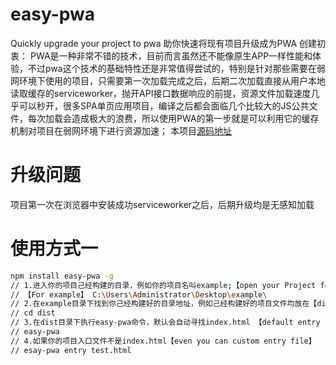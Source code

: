 # easy-pwa
Quickly upgrade your project to pwa
助你快速将现有项目升级成为PWA
创建初衷：
PWA是一种非常不错的技术，目前而言虽然还不能像原生APP一样性能和体验，不过pwa这个技术的基础特性还是非常值得尝试的，特别是针对那些需要在弱网环境下使用的项目，只需要第一次加载完成之后，后期二次加载直接从用户本地读取缓存的serviceworker，抛开API接口数据响应的前提，资源文件加载速度几乎可以秒开，很多SPA单页应用项目，编译之后都会面临几个比较大的JS公共文件，每次加载会造成极大的浪费，所以使用PWA的第一步就是可以利用它的缓存机制对项目在弱网环境下进行资源加速；
本项目[源码地址](https://github.com/luoyangqiu/easy-pwa)
# 升级问题
项目第一次在浏览器中安装成功serviceworker之后，后期升级均是无感知加载

# 使用方式一

``` bash
npm install easy-pwa -g
// 1.进入你的项目己经构建的目录，例如你的项目名叫example;【open your Project folder】
// 【For example】 C:\Users\Administrator\Desktop\example\
// 2.在example目录下找到你己经构建好的目录地址，例如己经构建好的项目文件均放在【dist】目录下
// cd dist
// 3.在dist目录下执行easy-pwa命令，默认会自动寻找index.html 【default entry file: index.html】
// easy-pwa
// 4.如果你的项目入口文件不是index.html【even you can custom entry file】
// esay-pwa entry test.html
```





